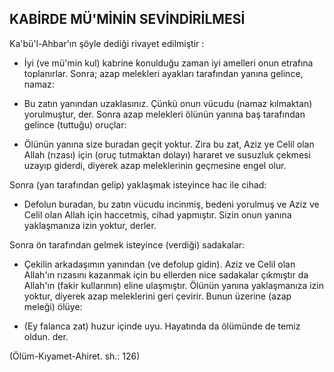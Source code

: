 ## KABİRDE MÜ'MİNİN SEVİNDİRİLMESİ

Ka'bü'l-Ahbar'ın şöyle dediği rivayet edil­miştir :

-  İyi (ve mü'min kul) kabrine konulduğu zaman iyi amelleri onun etrafına toplanırlar. Sonra; azap melekleri ayakları tarafından yanı­na gelince, namaz:

- Bu zatın yanından uzaklasınız. Çünkü onun vücudu (namaz kılmaktan) yorulmuştur, der. Sonra azap melekleri ölünün yanına baş tarafından gelince (tuttuğu) oruçlar:

-  Ölünün yanına size buradan geçit yoktur. Zira bu zat, Aziz ye Celil olan Allah (rızası) için (oruç tutmaktan dolayı) hararet ve susuzluk çekmesi uzayıp giderdi, diyerek azap melekle­rinin geçmesine engel olur.

Sonra (yan tarafından gelip) yaklaşmak is­teyince hac ile cihad:

-  Defolun buradan, bu zatın vücudu in­cinmiş, bedeni yorulmuş ve Aziz ve Celil olan Allah için haccetmiş, cihad yapmıştır. Sizin onun yanına yaklaşmanıza izin yoktur, derler.

Sonra ön tarafından gelmek isteyince (ver­diği) sadakalar:

- Çekilin arkadaşımın yanından (ve defo­lup gidin). Aziz ve Celil olan Allah'ın rızasını kazanmak için bu ellerden nice sadakalar çık­mıştır da Allah'ın (fakir kullarının) eline ulaşmıştır. Ölünün yanına yaklaşmanıza izin yoktur, diyerek azap meleklerini geri çevirir. Bunun üze­rine (azap meleği) ölüye:

- (Ey falanca zat) huzur içinde uyu. Ha­yatında da ölümünde de temiz oldun. der.

(Ölüm-Kıyamet-Ahiret. sh.: 126)
